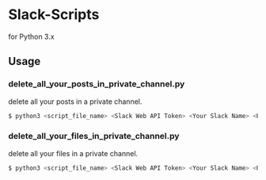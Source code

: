 # Slack-Scripts

for Python 3.x

## Usage

### delete_all_your_posts_in_private_channel.py

delete all your posts in a private channel.

```sh
$ python3 <script_file_name> <Slack Web API Token> <Your Slack Name> <Private Channel Name>
```


### delete_all_your_files_in_private_channel.py

delete all your files in a private channel.

```sh
$ python3 <script_file_name> <Slack Web API Token> <Your Slack Name> <Private Channel Name>
```
